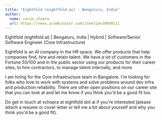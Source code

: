 ```yaml
---
title: "Eightfold (eightfold.ai) : Bengaluru, India"
author:
  name: varun_chopra
  url: https://news.ycombinator.com/item?id=39899111
---
```

Eightfold (eightfold.ai) | Bengaluru, India | Hybrid | Software&#x2F;Senior Software Engineer (Core Infrastructure)

Eightfold is an AI company in the HR space. We offer products that help companies find, hire and retain talent. We have _a lot_ of customers in the Fortune 50&#x2F;100 and in the public sector using our products for their career sites, to hire contractors, to manage talent internally, and more.

I am hiring for the Core Infrastructure team in Bangalore. I&#x27;m looking for folks who love to work with systems and solve problems around dev infra and production reliability. There are other open positions on our career site that you can look at and let me know if you think you&#x27;d be a good fit too.

Do get in touch at vchopra at eightfold dot ai if you&#x27;re interested (please attach a resume or cover letter or tell me a bit about yourself and why you think you&#x27;d be a good fit).
